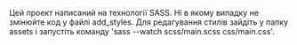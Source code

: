 Цей проект написаний на технології SASS. Ні в якому випадку не змінюйте код у файлі add_styles. Для редагування стилів
зайдіть у папку assets і запустіть команду 'sass --watch scss/main.scss css/main.css'.